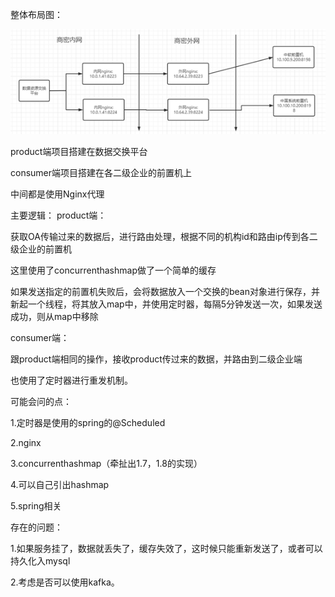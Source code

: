 整体布局图：

![image-20200723164951687](%E4%BA%A4%E6%8D%A2%E7%B3%BB%E7%BB%9F%E7%94%9F%E4%BA%A7%E8%80%85-%E6%B6%88%E8%B4%B9%E8%80%85.assets/image-20200723164951687.png)

product端项目搭建在数据交换平台

consumer端项目搭建在各二级企业的前置机上

中间都是使用Nginx代理

主要逻辑：
product端：

获取OA传输过来的数据后，进行路由处理，根据不同的机构id和路由ip传到各二级企业的前置机

这里使用了concurrenthashmap做了一个简单的缓存

如果发送指定的前置机失败后，会将数据放入一个交换的bean对象进行保存，并新起一个线程，将其放入map中，并使用定时器，每隔5分钟发送一次，如果发送成功，则从map中移除

consumer端：

跟product端相同的操作，接收product传过来的数据，并路由到二级企业端

也使用了定时器进行重发机制。

可能会问的点：

1.定时器是使用的spring的@Scheduled

2.nginx

3.concurrenthashmap（牵扯出1.7，1.8的实现）

4.可以自己引出hashmap

5.spring相关

存在的问题：

1.如果服务挂了，数据就丢失了，缓存失效了，这时候只能重新发送了，或者可以持久化入mysql

2.考虑是否可以使用kafka。
